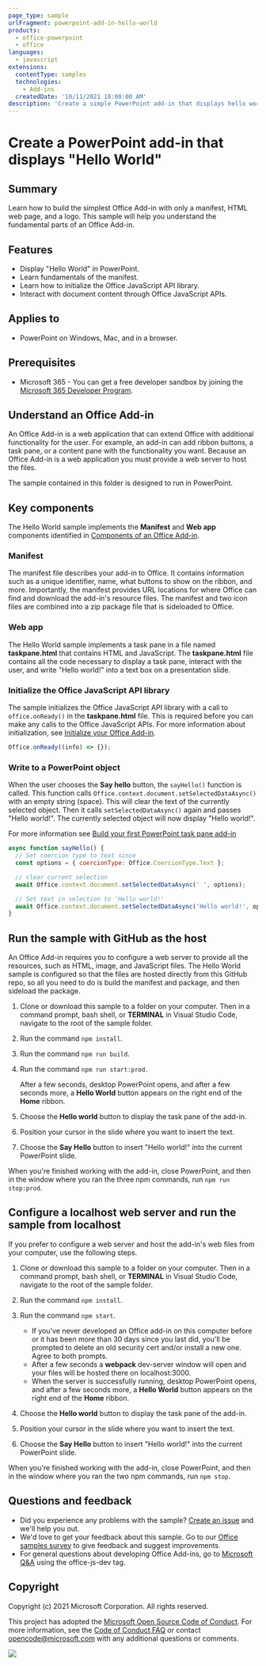```yaml
---
page_type: sample
urlFragment: powerpoint-add-in-hello-world
products:
  - office-powerpoint
  - office
languages:
  - javascript
extensions:
  contentType: samples
  technologies:
    - Add-ins
  createdDate: '10/11/2021 10:00:00 AM'
description: 'Create a simple PowerPoint add-in that displays hello world.'
---
```


# Create a PowerPoint add-in that displays "Hello World"

## Summary

Learn how to build the simplest Office Add-in with only a manifest, HTML web page, and a logo. This sample will help you understand the fundamental parts of an Office Add-in.

## Features

- Display "Hello World" in PowerPoint.
- Learn fundamentals of the manifest.
- Learn how to initialize the Office JavaScript API library.
- Interact with document content through Office JavaScript APIs.

## Applies to

- PowerPoint on Windows, Mac, and in a browser.

## Prerequisites

- Microsoft 365 - You can get a free developer sandbox by joining the [Microsoft 365 Developer Program](https://developer.microsoft.com/microsoft-365/dev-program#Subscription).

## Understand an Office Add-in

An Office Add-in is a web application that can extend Office with additional functionality for the user. For example, an add-in can add ribbon buttons, a task pane, or a content pane with the functionality you want. Because an Office Add-in is a web application you must provide a web server to host the files.

The sample contained in this folder is designed to run in PowerPoint.

## Key components

The Hello World sample implements the **Manifest** and **Web app** components identified in [Components of an Office Add-in](https://learn.microsoft.com/office/dev/add-ins/overview/office-add-ins#components-of-an-office-add-in).

### Manifest

The manifest file describes your add-in to Office. It contains information such as a unique identifier, name, what buttons to show on the ribbon, and more. Importantly, the manifest provides URL locations for where Office can find and download the add-in's resource files. The manifest and two icon files are combined into a zip package file that is sideloaded to Office.

### Web app

The Hello World sample implements a task pane in a file named **taskpane.html** that contains HTML and JavaScript. The **taskpane.html** file contains all the code necessary to display a task pane, interact with the user, and write "Hello world!" into a text box on a presentation slide.

### Initialize the Office JavaScript API library

The sample initializes the Office JavaScript API library with a call to `office.onReady()` in the **taskpane.html** file. This is required before you can make any calls to the Office JavaScript APIs. For more information about initialization, see [Initialize your Office Add-in](https://learn.microsoft.com/office/dev/add-ins/develop/initialize-add-in).

```javascript
Office.onReady((info) => {});
```

### Write to a PowerPoint object

When the user chooses the **Say hello** button, the `sayHello()` function is called. This function calls `Office.context.document.setSelectedDataAsync()` with an empty string (space). This will clear the text of the currently selected object. Then it calls `setSelectedDataAsync()` again and passes "Hello world!". The currently selected object will now display "Hello world!".

For more information see [Build your first PowerPoint task pane add-in](https://learn.microsoft.com/office/dev/add-ins/quickstarts/powerpoint-quickstart)

```javascript
async function sayHello() {
  // Set coercion type to text since
  const options = { coercionType: Office.CoercionType.Text };

  // clear current selection
  await Office.context.document.setSelectedDataAsync(' ', options);

  // Set text in selection to 'Hello world!'
  await Office.context.document.setSelectedDataAsync('Hello world!', options);
}
```

## Run the sample with GitHub as the host

An Office Add-in requires you to configure a web server to provide all the resources, such as HTML, image, and JavaScript files. The Hello World sample is configured so that the files are hosted directly from this GitHub repo, so all you need to do is build the manifest and package, and then sideload the package. 

1.  Clone or download this sample to a folder on your computer. Then in a command prompt, bash shell, or **TERMINAL** in Visual Studio Code, navigate to the root of the sample folder.
1. Run the command `npm install`.
1. Run the command `npm run build`.
1. Run the command `npm run start:prod`.

   After a few seconds, desktop PowerPoint opens, and after a few seconds more, a **Hello World** button appears on the right end of the **Home** ribbon. 

1.  Choose the **Hello world** button to display the task pane of the add-in.
1.  Position your cursor in the slide where you want to insert the text.
1.  Choose the **Say Hello** button to insert "Hello world!" into the current PowerPoint slide.

When you're finished working with the add-in, close PowerPoint, and then in the window where you ran the three npm commands, run `npm run stop:prod`.

## Configure a localhost web server and run the sample from localhost

If you prefer to configure a web server and host the add-in's web files from your computer, use the following steps.

1.  Clone or download this sample to a folder on your computer. Then in a command prompt, bash shell, or **TERMINAL** in Visual Studio Code, navigate to the root of the sample folder.
1. Run the command `npm install`.
1. Run the command `npm start`.

   - If you've never developed an Office add-in on this computer before or it has been more than 30 days since you last did, you'll be prompted to delete an old security cert and/or install a new one. Agree to both prompts. 
   - After a few seconds a **webpack** dev-server window will open and your files will be hosted there on localhost:3000.
   - When the server is successfully running, desktop PowerPoint opens, and after a few seconds more, a **Hello World** button appears on the right end of the **Home** ribbon. 

1.  Choose the **Hello world** button to display the task pane of the add-in.
1.  Position your cursor in the slide where you want to insert the text.
1.  Choose the **Say Hello** button to insert "Hello world!" into the current PowerPoint slide.

When you're finished working with the add-in, close PowerPoint, and then in the window where you ran the two npm commands, run `npm stop`.

## Questions and feedback

- Did you experience any problems with the sample? [Create an issue](https://github.com/OfficeDev/Office-Add-in-samples/issues/new/choose) and we'll help you out.
- We'd love to get your feedback about this sample. Go to our [Office samples survey](https://aka.ms/OfficeSamplesSurvey) to give feedback and suggest improvements.
- For general questions about developing Office Add-ins, go to [Microsoft Q&A](https://learn.microsoft.com/answers/topics/office-js-dev.html) using the office-js-dev tag.

## Copyright

Copyright (c) 2021 Microsoft Corporation. All rights reserved.

This project has adopted the [Microsoft Open Source Code of Conduct](https://opensource.microsoft.com/codeofconduct/). For more information, see the [Code of Conduct FAQ](https://opensource.microsoft.com/codeofconduct/faq/) or contact [opencode@microsoft.com](mailto:opencode@microsoft.com) with any additional questions or comments.

<img src="https://pnptelemetry.azurewebsites.net/pnp-officeaddins/samples/powerpoint-add-in-hello-world" />
